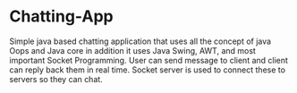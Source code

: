 # Chatting-App
Simple java based chatting application that uses all the concept of java Oops and Java core in addition it uses Java Swing, AWT, and most important Socket Programming. User can send message to client and client can reply back them in real time. Socket server is used to connect these to servers so they can chat. 
